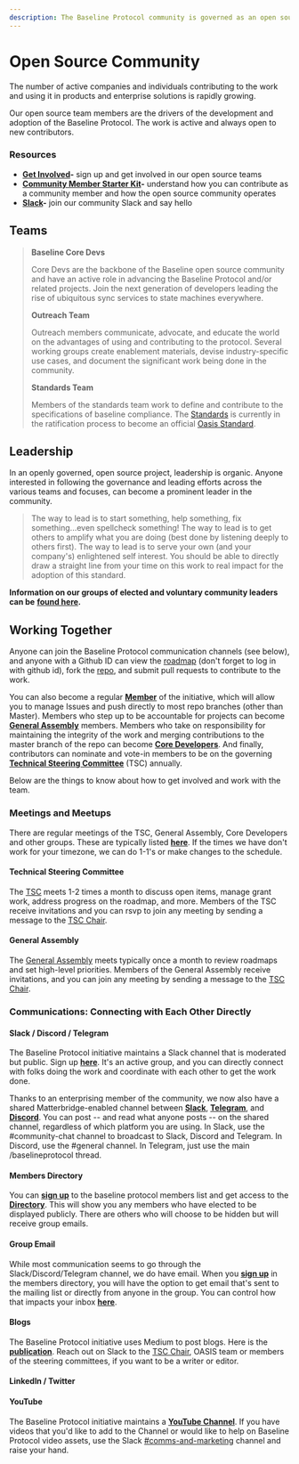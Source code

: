```yaml
---
description: The Baseline Protocol community is governed as an open source project
---
```


# Open Source Community

The number of active companies and individuals contributing to the work and using it in products and enterprise solutions is rapidly growing.

Our open source team members are the drivers of the development and adoption of the Baseline Protocol. The work is active and always open to new contributors.

### **Resources**

* [**Get Involved**](https://www.baseline-protocol.org/get-involved/)**-** sign up and get involved in our open source teams
* [**Community Member Starter Kit**](https://www.baseline-protocol.org/resources/)**-** understand how you can contribute as a community member and how the open source community operates
* [**Slack**](https://join.slack.com/t/ethereum-baseline/shared\_invite/zt-d6emqeci-bjzBsXBqK4D7tBTZ40AEfQ)**-** join our community Slack and say hello

## **Teams**

> **Baseline Core Devs**
>
> Core Devs are the backbone of the Baseline open source community and have an active role in advancing the Baseline Protocol and/or related projects. Join the next generation of developers leading the rise of ubiquitous sync services to state machines everywhere.
>
> **Outreach Team**
>
> Outreach members communicate, advocate, and educate the world on the advantages of using and contributing to the protocol. Several working groups create enablement materials, devise industry-specific use cases, and document the significant work being done in the community.
>
> **Standards Team**
>
> Members of the standards team work to define and contribute to the specifications of baseline compliance. The [Standards](open-source-community/broken-reference/) is currently in the ratification process to become an official [Oasis Standard](https://www.oasis-open.org).

## **Leadership** <a href="#leadership" id="leadership"></a>

In an openly governed, open source project, leadership is organic. Anyone interested in following the governance and leading efforts across the various teams and focuses, can become a prominent leader in the community.

> The way to lead is to start something, help something, fix something...even spellcheck something! The way to lead is to get others to amplify what you are doing (best done by listening deeply to others first). The way to lead is to serve your own (and your company's) enlightened self interest. You should be able to directly draw a straight line from your time on this work to real impact for the adoption of this standard.

**Information on our groups of elected and voluntary community leaders can be** [**found here**](community-leaders.md)**.**

## Working Together <a href="#working-together" id="working-together"></a>

Anyone can join the Baseline Protocol communication channels (see below), and anyone with a Github ID can view the [roadmap](https://app.zenhub.com/workspaces/baseline-5e713dc4f555144d9d6d17f6/roadmap) (don't forget to log in with github id), fork the [repo](https://github.com/ethereum-oasis), and submit pull requests to contribute to the work.

You can also become a regular [**Member**](members.md) of the initiative, which will allow you to manage Issues and push directly to most repo branches (other than Master). Members who step up to be accountable for projects can become [**General Assembly**](broken-reference) members. Members who take on responsibility for maintaining the integrity of the work and merging contributions to the master branch of the repo can become [**Core Developers**](maintainers.md). And finally, contributors can nominate and vote-in members to be on the governing [**Technical Steering Committee**](../governance/technical-steering-committee.md) (TSC) annually.

Below are the things to know about how to get involved and work with the team.

### Meetings and Meetups <a href="#meetings-and-meetups" id="meetings-and-meetups"></a>

There are regular meetings of the TSC, General Assembly, Core Developers and other groups. These are typically listed [**here**](https://lists.oasis-open-projects.org/g/baseline/calendar). If the times we have don't work for your timezone, we can do 1-1's or make changes to the schedule.

#### Technical Steering Committee <a href="#technical-steering-committee" id="technical-steering-committee"></a>

The [TSC](community-leaders.md#your-technical-steering-committee) meets 1-2 times a month to discuss open items, manage grant work, address progress on the roadmap, and more. Members of the TSC receive invitations and you can rsvp to join any meeting by sending a message to the [TSC Chair](community-leaders.md#your-provisional-chair).

#### General Assembly <a href="#specifications-steering-committee" id="specifications-steering-committee"></a>

The [General Assembly](broken-reference) meets typically once a month to review roadmaps and set high-level priorities. Members of the General Assembly receive invitations, and you can join any meeting by sending a message to the [TSC Chair](community-leaders.md#your-provisional-chair).

### Communications: Connecting with Each Other Directly <a href="#communications-connecting-with-each-other-directly" id="communications-connecting-with-each-other-directly"></a>

#### &#x20;<a href="#onboarding-help-getting-started" id="onboarding-help-getting-started"></a>

#### **Slack / Discord / Telegram** <a href="#slack-discourse-telegram" id="slack-discourse-telegram"></a>

The Baseline Protocol initiative maintains a Slack channel that is moderated but public. Sign up [**here**](https://communityinviter.com/apps/ethereum-baseline/join-us). It's an active group, and you can directly connect with folks doing the work and coordinate with each other to get the work done.

Thanks to an enterprising member of the community, we now also have a shared Matterbridge-enabled channel between [**Slack**](https://communityinviter.com/apps/ethereum-baseline/join-us), [**Telegram**](https://t.me/baselineprotocol), and [**Discord**](https://discord.gg/NE8AYD7). You can post -- and read what anyone posts -- on the shared channel, regardless of which platform you are using. In Slack, use the #community-chat channel to broadcast to Slack, Discord and Telegram. In Discord, use the #general channel. In Telegram, just use the main /baselineprotocol thread.

#### Members Directory <a href="#members-directory" id="members-directory"></a>

You can [**sign up**](https://lists.oasis-open-projects.org/g/baseline) to the baseline protocol members list and get access to the [**Directory**](https://lists.oasis-open-projects.org/g/baseline/directory). This will show you any members who have elected to be displayed publicly. There are others who will choose to be hidden but will receive group emails.

#### Group Email <a href="#group-email" id="group-email"></a>

While most communication seems to go through the Slack/Discord/Telegram channel, we do have email. When you [**sign up**](https://lists.oasis-open-projects.org/g/baseline) in the members directory, you will have the option to get email that's sent to the mailing list or directly from anyone in the group. You can control how that impacts your inbox [**here**](https://lists.oasis-open-projects.org/g/baseline/editsub).

#### Blogs <a href="#medium" id="medium"></a>

The Baseline Protocol initiative uses Medium to post blogs. Here is the [**publication**](https://medium.com/baselineprotocol). Reach out on Slack to the [TSC Chair](community-leaders.md#your-provisional-chair), OASIS team or members of the steering committees, if you want to be a writer or editor.

#### LinkedIn / Twitter

#### YouTube <a href="#youtube" id="youtube"></a>

The Baseline Protocol initiative maintains a [**YouTube Channel**](https://www.youtube.com/playlist?list=PLxmhMSa49Q1CVwTdcUNeoqoME6GRwtSTA). If you have videos that you'd like to add to the Channel or would like to help on Baseline Protocol video assets, use the Slack [#comms-and-marketing](https://ethereum-baseline.slack.com/archives/C011NCZ2ES1) channel and raise your hand.

​
